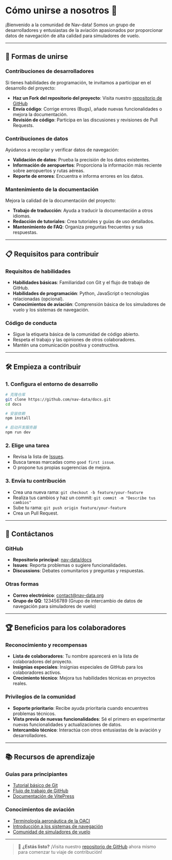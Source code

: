 # Cómo unirse a nosotros 🤝

¡Bienvenido a la comunidad de Nav-data! Somos un grupo de desarrolladores y entusiastas de la aviación apasionados por proporcionar datos de navegación de alta calidad para simuladores de vuelo.

---

## 🎯 Formas de unirse

### Contribuciones de desarrolladores
Si tienes habilidades de programación, te invitamos a participar en el desarrollo del proyecto:

- **Haz un Fork del repositorio del proyecto**: Visita nuestro [repositorio de GitHub](https://github.com/nav-data)
- **Envía código**: Corrige errores (Bugs), añade nuevas funcionalidades o mejora la documentación.
- **Revisión de código**: Participa en las discusiones y revisiones de Pull Requests.

### Contribuciones de datos
Ayúdanos a recopilar y verificar datos de navegación:

- **Validación de datos**: Prueba la precisión de los datos existentes.
- **Información de aeropuertos**: Proporciona la información más reciente sobre aeropuertos y rutas aéreas.
- **Reporte de errores**: Encuentra e informa errores en los datos.

### Mantenimiento de la documentación
Mejora la calidad de la documentación del proyecto:

- **Trabajo de traducción**: Ayuda a traducir la documentación a otros idiomas.
- **Redacción de tutoriales**: Crea tutoriales y guías de uso detallados.
- **Mantenimiento de FAQ**: Organiza preguntas frecuentes y sus respuestas.

---

## 📋 Requisitos para contribuir

### Requisitos de habilidades
- **Habilidades básicas**: Familiaridad con Git y el flujo de trabajo de GitHub.
- **Habilidades de programación**: Python, JavaScript o tecnologías relacionadas (opcional).
- **Conocimientos de aviación**: Comprensión básica de los simuladores de vuelo y los sistemas de navegación.

### Código de conducta
- Sigue la etiqueta básica de la comunidad de código abierto.
- Respeta el trabajo y las opiniones de otros colaboradores.
- Mantén una comunicación positiva y constructiva.

---

## 🛠️ Empieza a contribuir

### 1. Configura el entorno de desarrollo
```bash
# 克隆仓库
git clone https://github.com/nav-data/docs.git
cd docs

# 安装依赖
npm install

# 启动开发服务器
npm run dev
```

### 2. Elige una tarea
- Revisa la lista de [Issues](https://github.com/nav-data/docs/issues).
- Busca tareas marcadas como `good first issue`.
- O propone tus propias sugerencias de mejora.

### 3. Envía tu contribución
- Crea una nueva rama: `git checkout -b feature/your-feature`
- Realiza tus cambios y haz un commit: `git commit -m "Describe tus cambios"`
- Sube tu rama: `git push origin feature/your-feature`
- Crea un Pull Request.

---

## 💬 Contáctanos

### GitHub
- **Repositorio principal**: [nav-data/docs](https://github.com/nav-data/docs)
- **Issues**: Reporta problemas o sugiere funcionalidades.
- **Discussions**: Debates comunitarios y preguntas y respuestas.

### Otras formas
- **Correo electrónico**: contact@nav-data.org
- **Grupo de QQ**: 123456789 (Grupo de intercambio de datos de navegación para simuladores de vuelo)

---

## 🏆 Beneficios para los colaboradores

### Reconocimiento y recompensas
- **Lista de colaboradores**: Tu nombre aparecerá en la lista de colaboradores del proyecto.
- **Insignias especiales**: Insignias especiales de GitHub para los colaboradores activos.
- **Crecimiento técnico**: Mejora tus habilidades técnicas en proyectos reales.

### Privilegios de la comunidad
- **Soporte prioritario**: Recibe ayuda prioritaria cuando encuentres problemas técnicos.
- **Vista previa de nuevas funcionalidades**: Sé el primero en experimentar nuevas funcionalidades y actualizaciones de datos.
- **Intercambio técnico**: Interactúa con otros entusiastas de la aviación y desarrolladores.

---

## 📚 Recursos de aprendizaje

### Guías para principiantes
- [Tutorial básico de Git](https://git-scm.com/book/zh/v2)
- [Flujo de trabajo de GitHub](https://guides.github.com/introduction/flow/)
- [Documentación de VitePress](https://vitepress.dev/)

### Conocimientos de aviación
- [Terminología aeronáutica de la OACI](https://www.icao.int/Pages/glossary.aspx)
- [Introducción a los sistemas de navegación](https://en.wikipedia.org/wiki/Aircraft_navigation)
- [Comunidad de simuladores de vuelo](https://www.avsim.com/)

---

> 🎉 **¿Estás listo?** ¡Visita nuestro [repositorio de GitHub](https://github.com/nav-data) ahora mismo para comenzar tu viaje de contribución!